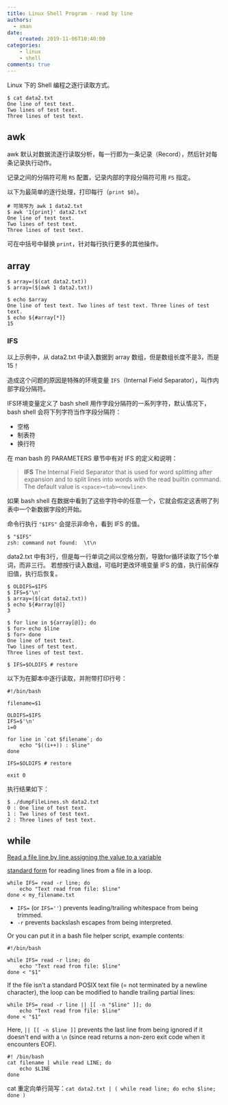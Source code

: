 ```yaml
---
title: Linux Shell Program - read by line
authors:
  - xman
date:
    created: 2019-11-06T10:40:00
categories:
    - linux
    - shell
comments: true
---
```


Linux 下的 Shell 编程之逐行读取方式。

<!-- more -->

```Shell
$ cat data2.txt
One line of test text.
Two lines of test text.
Three lines of test text.
```

## awk

awk 默认对数据流逐行读取分析，每一行即为一条记录（Record），然后针对每条记录执行动作。

记录之间的分隔符可用 `RS` 配置，记录内部的字段分隔符可用 `FS` 指定。

以下为最简单的逐行处理，打印每行（`print $0`）。

```Shell
# 可简写为 awk 1 data2.txt
$ awk '1{print}' data2.txt
One line of test text.
Two lines of test text.
Three lines of test text.
```

可在中括号中替换 `print`，针对每行执行更多的其他操作。

## array

```Shell
$ array=($(cat data2.txt))
$ array=($(awk 1 data2.txt))
```

```Shell
$ echo $array
One line of test text. Two lines of test text. Three lines of test text.
$ echo ${#array[*]}
15
```

### IFS

以上示例中，从 data2.txt 中读入数据到 array 数组，但是数组长度不是3，而是15！

造成这个问题的原因是特殊的环境变量 `IFS`（Internal Field Separator），叫作内部字段分隔符。  

IFS环境变量定义了 bash shell 用作字段分隔符的一系列字符，默认情况下，bash shell 会将下列字符当作字段分隔符：

- 空格  
- 制表符  
- 换行符  

在 man bash 的 PARAMETERS 章节中有对 IFS 的定义和说明：

> **IFS** The Internal Field Separator that is used for word splitting after expansion and to split lines into words with the read builtin command. The default value is `<space><tab><newline>`.

如果 bash shell 在数据中看到了这些字符中的任意一个，它就会假定这表明了列表中一个新数据字段的开始。

命令行执行 `"$IFS"` 会提示非命令，看到 IFS 的值。

```Shell
$ "$IFS"
zsh: command not found:  \t\n
```

data2.txt 中有3行，但是每一行单词之间以空格分割，导致for循环读取了15个单词，而非三行。
若想按行读入数组，可临时更改环境变量 IFS 的值，执行前保存旧值，执行后恢复。

```Shell
$ OLDIFS=$IFS
$ IFS=$'\n'
$ array=($(cat data2.txt))
$ echo ${#array[@]}
3

$ for line in ${array[@]}; do
$ for> echo $line
$ for> done
One line of test text.
Two lines of test text.
Three lines of test text.

$ IFS=$OLDIFS # restore
```

以下为在脚本中逐行读取，并附带打印行号：

```Shell
#!/bin/bash

filename=$1

OLDIFS=$IFS
IFS=$'\n'
i=0

for line in `cat $filename`; do
    echo "$((i++)) : $line" 
done

IFS=$OLDIFS # restore

exit 0
```

执行结果如下：

```Shell
$ ./dumpFileLines.sh data2.txt
0 : One line of test text.
1 : Two lines of test text.
2 : Three lines of test text.
```

## while

[Read a file line by line assigning the value to a variable](https://stackoverflow.com/questions/10929453/read-a-file-line-by-line-assigning-the-value-to-a-variable)

[standard form](http://mywiki.wooledge.org/BashFAQ/001) for reading lines from a file in a loop.

```Shell
while IFS= read -r line; do
    echo "Text read from file: $line"
done < my_filename.txt
```

- `IFS=` (or `IFS=''`) prevents leading/trailing whitespace from being trimmed.  
- `-r` prevents backslash escapes from being interpreted.  

Or you can put it in a bash file helper script, example contents:

```Shell
#!/bin/bash

while IFS= read -r line; do
    echo "Text read from file: $line"
done < "$1"
```

If the file isn’t a standard POSIX text file (= not terminated by a newline character), the loop can be modified to handle trailing partial lines:

```Shell
while IFS= read -r line || [[ -n "$line" ]]; do
    echo "Text read from file: $line"
done < "$1"
```

Here, `|| [[ -n $line ]]` prevents the last line from being ignored if it doesn't end with a `\n` (since read returns a non-zero exit code when it encounters EOF).

```Shell
#! /bin/bash
cat filename | while read LINE; do
    echo $LINE
done
```

cat 重定向单行简写：`cat data2.txt | ( while read line; do echo $line; done )`
